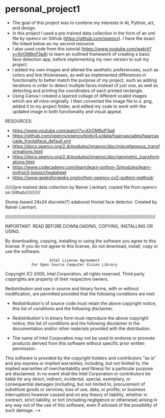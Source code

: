 # personal_project1 #

- The goal of this project was to combine my interests in AI, Python, art, and design. 
- In this project I used a pre-trained data collection in the form of an xml file by opencv on Github (https://github.com/opencv). I have the exact file linked below as my second resource. 
- I also used code from this tutorial (https://www.youtube.com/watch?v=XIrOM9oP3pA) to learn an outlined framework of creating a basic face detection app, before implementing my own version to suit my project.
- I added my own images and altered the aesthetic preferencees, such as colors and line thicknesses, as well as implemented differences in functionality to better match the purpose of my project, such as adding iterations in order to detect multiple faces instead of just one, as well as detecting and printing the coordinates of each printed rectangle.
- Using Canva I created a layered collage of different scaled images which are all mine originally. I then converted the image file to a .png, added it to my project folder, and edited my code to work with the updated image in both functionality and visual appeal.

RESOURCES:
- https://www.youtube.com/watch?v=XIrOM9oP3pA
- https://github.com/opencv/opencv/blob/4.x/data/haarcascades/haarcascade_frontalface_default.xml
- https://docs.opencv.org/2.4/modules/imgproc/doc/miscellaneous_transformations.html
- https://docs.opencv.org/2.4/modules/imgproc/doc/geometric_transformations.html
- https://www.codecademy.com/learn/learn-python-3/modules/learn-python3-loops/cheatsheet
- https://www.geeksforgeeks.org/python-opencv-cv2-puttext-method/
  

//////pre-trained data collection by Rainer Lienhart, copied file from opencv on Github//////////

Stump-based 24x24 discrete(?) adaboost frontal face detector.
Created by Rainer Lienhart.

/////////////////////////////////////////////////////////////////////////////////////////////////

  IMPORTANT: READ BEFORE DOWNLOADING, COPYING, INSTALLING OR USING.

  By downloading, copying, installing or using the software you agree to this license.
  If you do not agree to this license, do not download, install,
  copy or use the software.


                        Intel License Agreement
                For Open Source Computer Vision Library

 Copyright (C) 2000, Intel Corporation, all rights reserved.
 Third party copyrights are property of their respective owners.

 Redistribution and use in source and binary forms, with or without modification,
 are permitted provided that the following conditions are met:

   * Redistribution's of source code must retain the above copyright notice,
     this list of conditions and the following disclaimer.

   * Redistribution's in binary form must reproduce the above copyright notice,
     this list of conditions and the following disclaimer in the documentation
     and/or other materials provided with the distribution.

   * The name of Intel Corporation may not be used to endorse or promote products
     derived from this software without specific prior written permission.

 This software is provided by the copyright holders and contributors "as is" and
 any express or implied warranties, including, but not limited to, the implied
 warranties of merchantability and fitness for a particular purpose are disclaimed.
 In no event shall the Intel Corporation or contributors be liable for any direct,
 indirect, incidental, special, exemplary, or consequential damages
 (including, but not limited to, procurement of substitute goods or services;
 loss of use, data, or profits; or business interruption) however caused
 and on any theory of liability, whether in contract, strict liability,
 or tort (including negligence or otherwise) arising in any way out of
 the use of this software, even if advised of the possibility of such damage.
-->

